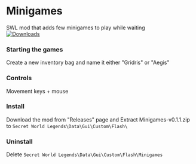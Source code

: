 # Minigames
SWL mod that adds few minigames to play while waiting  
[![Downloads](https://img.shields.io/github/downloads/SecretFox/Minigames/total?style=for-the-badge)](https://github.com/SecretFox/Minigames/releases)  

### Starting the games
Create a new inventory bag and name it either "Gridris" or "Aegis"  

### Controls
Movement keys + mouse

### Install
Download the mod from "Releases" page and Extract Minigames-v0.1.1.zip to `Secret World Legends\Data\Gui\Custom\Flash\`

### Uninstall  
Delete `Secret World Legends\Data\Gui\Custom\Flash\Minigames`  
